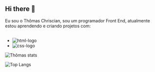 ## Hi there 👋

Eu sou o Thômas Chriscian, sou um programador Front End, atualmente estou aprendendo e criando projetos com:
<br>
<br>

- <img src="https://img.shields.io/badge/HTML-239120?style=for-the-badge&logo=html5&logoColor=white" alt="html-logo" />
- <img src="https://img.shields.io/badge/CSS-239120?&style=for-the-badge&logo=css3&logoColor=white" alt="css-logo"/>

![Thômas stats](https://github-readme-stats.vercel.app/api?username=anuraghazra&show_icons=true&theme=transparent)

![Top Langs](https://github-readme-stats.vercel.app/api/top-langs/?username=thomaschriscian15&size_weight=0.5&count_weight=0.5)
